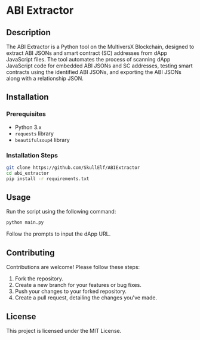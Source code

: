 
# ABI Extractor

## Description
The ABI Extractor is a Python tool on the MultiversX Blockchain, designed to extract ABI JSONs and smart contract (SC) addresses from dApp JavaScript files. The tool automates the process of scanning dApp JavaScript code for embedded ABI JSONs and SC addresses, testing smart contracts using the identified ABI JSONs, and exporting the ABI JSONs along with a relationship JSON.

## Installation

### Prerequisites
- Python 3.x
- `requests` library
- `beautifulsoup4` library

### Installation Steps
```bash
git clone https://github.com/SkullElf/ABIExtractor
cd abi_extractor
pip install -r requirements.txt
```

## Usage
Run the script using the following command:
```bash
python main.py
```
Follow the prompts to input the dApp URL.

## Contributing
Contributions are welcome! Please follow these steps:

1. Fork the repository.
2. Create a new branch for your features or bug fixes.
3. Push your changes to your forked repository.
4. Create a pull request, detailing the changes you've made.

## License
This project is licensed under the MIT License.

